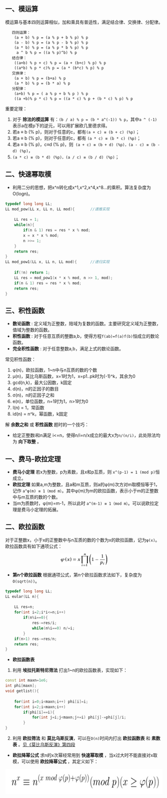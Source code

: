 ## 一、模运算
模运算与基本四则运算相似，加和乘具有普适性，满足结合律、交换律、分配律。
```
   四则运算：
    (a + b) % p = (a % p + b % p) % p
    (a - b) % p = (a % p - b % p) % p
    (a * b) % p = (a % p * b % p) % p
     a ^ b % p = ((a % p)^b) % p
   结合律：
    ((a+b) % p + c) % p = (a + (b+c) % p) % p
    ((a*b) % p * c)% p = (a * (b*c) % p) % p
   交换律：
    (a + b) % p = (b+a) % p
    (a * b) % p = (b * a) % p
   分配律：
    (a+b) % p = ( a % p + b % p ) % p
    ((a +b)% p * c) % p = ((a * c) % p + (b * c) % p) % p
```
重要定理：
1. 对于 **除法的模运算** 有：`(b / a) % p = (b * a^(-1)) % p`，其中`a ^ (-1) `表示a在模p下的逆元，可以用扩展欧几里德求得。
2.  若a ≡ b (% p)，则对于任意的c，都有`(a + c) ≡ (b + c) (%p)`；
3. 若a ≡ b (% p)，则对于任意的c，都有 `(a * c) ≡ (b * c) (%p)`；
4. 若a ≡ b (% p)，c≡d (% p)，则` (a + c) ≡ (b + d) (%p)，(a - c) ≡ (b - d) (%p)`，
5. `(a * c) ≡ (b * d) (%p)，(a / c) ≡ (b / d) (%p)`；

## 二、快速幂取模
* 利用二分的思想，把x^n转化成x^1,x^2,x^4,x^8...的乘积。算法复杂度为O(logn)。

```c++
typedef long long LL;
LL mod_pow(LL x, LL n, LL mod){       //递推实现

    LL res = 1;
    while(n){
        if(n & 1) res = res * x % mod;
        x = x * x % mod;
        n >>= 1;
    }
    return res;
}
LL mod_pow1(LL x, LL n, LL mod){      //递归实现

    if(!n) return 1;
    LL res = mod_pow1(x * x % mod, n >> 1, mod);
    if(n & 1) res = res * x % mod;
    return res;
}
```

## 三、积性函数
* **数论函数** : 定义域为正整数，陪域为复数的函数。主要研究定义域为正整数，值域为整数的函数。
* **积性函数** : 对于任意互质的整数a,b，使得方程`f(ab)=f(a)f(b)`恒成立的数论函数。
* **完全积性函数** : 对于任意整数a,b，满足上式的数论函数。

常见积性函数：
1. φ(n)，欧拉函数，1~n中与n互质的数的个数
2. μ(n)，莫比乌斯函数，x=1时为1，x=p1..pk时为(-1)^k，其余为0
3. gcd(n,k)，最大公因数，k固定
4. d(n)，n的正因子的数目
5. σ(n)，n的正因子之和
6. e(n)，单位函数，n=1时为1，n>1时为0
7. I(n) = 1，常函数
8. id(n) = n^k，幂函数，k固定

解 **余数之和** 或 **积性函数** 题时的一个技巧：
* 给定正整数i和n满足 i<=n，使得n/i=n/x成立的最大x为`n/(n/i)`，此处除法均为 **向下取整** 。

## 一、费马-欧拉定理
* **费马小定理** 若x为整数，p为素数，且x和p互质，则 `x^(p-1) = 1 (mod p)`恒成立。
* **欧拉定理** 如果a,m为整数，且a和m互质，则a的φ(m)次方对m取模恒等于1，记作 `a^φ(m) ≡ 1（mod m）`。其中φ(m)为m的欧拉函数，表示小于m的正整数中与m互质的数的个数。
* 当m为质数时，φ(m)=m-1，所以此时 `a^(m-1) ≡ 1（mod m）`。可以说欧拉定理是费马小定理的拓展。

## 二、欧拉函数
对于正整数x，小于x的正整数中与n互质的数的个数为x的欧拉函数，记为`φ(x)`。欧拉函数具有如下通项公式：
<p style="text-align:center"><img src="_image/yuan_1.png"  width="150"  height="40" /></p>

* **第n个欧拉函数**
根据通项公式，第n个欧拉函数求法如下，复杂度为`O(sqrt(n))`。
```c++
typedef long long LL;
LL eular(LL n){

    LL res=n;
    for(int i=2;i*i<=n;i++)
        if(n%i==0){
            res-=res/i;
            while(n%i==0) n/=i;
        }
    if(n>1) res-=res/n;
    return res;
}
```
* **欧拉函数表**

1. 利用 **埃拉托斯特尼筛法** 打出1~n的欧拉函数表，实现如下：
```c++
const int maxn=1e6;
int phi[maxn];
void getlist(){

    for(int i=0;i<maxn;i++) phi[i]=i;
    for(int i=2;i<maxn;i++)
        if(phi[i]==i){
            for(int j=i;j<maxn;j+=i) phi[j]-=phi[j]/i;
        }
}
```
2. 利用 **欧拉筛法** 和 **莫比乌斯反演**，可以在`O(n)`时间内打出 **欧拉函数表** 和 **素数表** 。<a href="https://github.com/KingJoySaiy/R.O.D./blob/master/Number%20Theory/莫比乌斯反演.md">见《莫比乌斯反演》第四段</a>

* **欧拉降幂公式**
求n的x次幂经常用到 **快速幂取模** ，当x过大时不能直接对x取模，可以使用 **欧拉降幂公式** ，其定义如下：
<p style="text-align:center"><img src="_image/yuan_2.jpg"  width="600"  height="80" /></p>



